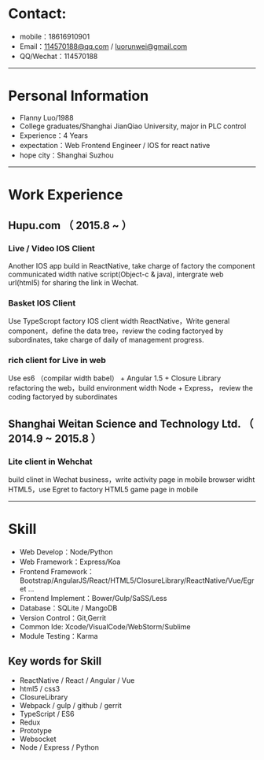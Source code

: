 # Contact:
- mobile：18616910901
- Email：114570188@qq.com / luorunwei@gmail.com
- QQ/Wechat：114570188

---

# Personal Information

 - Flanny Luo/1988 
 - College graduates/Shanghai JianQiao University, major in PLC control 
 - Experience：4 Years
 - expectation：Web Frontend Engineer / IOS for react native
 - hope city：Shanghai Suzhou

---

# Work Experience

## Hupu.com （ 2015.8 ~  ）

### Live / Video IOS Client
Another IOS app build in ReactNative, take charge of factory the component communicated width native script(Object-c & java), intergrate web url(html5) for sharing the link in Wechat.


### Basket IOS Client
Use TypeScropt factory IOS client width ReactNative，Write general component，define the data tree，review the coding factoryed by subordinates, take charge of daily of management progress.


### rich client for Live in web
Use es6 （compilar width babel） + Angular 1.5 + Closure Library refactoring the web，build environment width Node + Express， review the coding factoryed by subordinates




 
## Shanghai Weitan Science and Technology Ltd. （ 2014.9 ~ 2015.8 ）

### Lite client in Wehchat
build clinet in Wechat business，write activity page in mobile browser widht HTML5，use Egret to factory HTML5 game page in mobile






---
# Skill
 - Web Develop：Node/Python
 - Web Framework：Express/Koa
 - Frontend Framework：Bootstrap/AngularJS/React/HTML5/ClosureLibrary/ReactNative/Vue/Egret ...
 - Frontend Implement：Bower/Gulp/SaSS/Less
 - Database：SQLite / MangoDB
 - Version Control：Git,Gerrit
 - Common Ide: Xcode/VisualCode/WebStorm/Sublime
 - Module Testing：Karma

## Key words for Skill

 - ReactNative / React / Angular / Vue
 - html5 / css3
 - ClosureLibrary
 - Webpack / gulp / github / gerrit
 - TypeScript / ES6
 - Redux
 - Prototype
 - Websocket
 - Node / Express / Python
